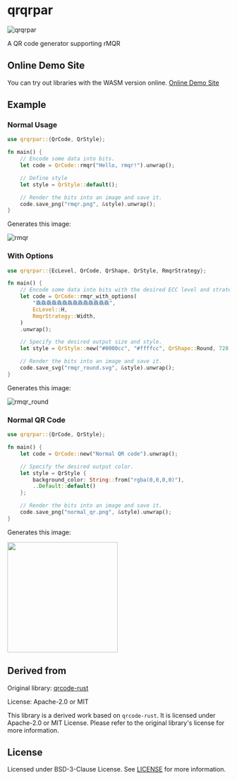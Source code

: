 # qrqrpar

![qrqrpar](https://github.com/Nakanishi123/qrqrpar/assets/45790603/35bc5123-1610-48b5-8755-da5a49a4c859)

A QR code generator supporting rMQR

## Online Demo Site

You can try out libraries with the WASM version online.
[Online Demo Site](https://qrqrpardemo.nakanishi.dev)

## Example

### Normal Usage

```rust
use qrqrpar::{QrCode, QrStyle};

fn main() {
    // Encode some data into bits.
    let code = QrCode::rmqr("Hello, rmqr!").unwrap();

    // Define style
    let style = QrStyle::default();

    // Render the bits into an image and save it.
    code.save_png("rmqr.png", &style).unwrap();
}
``` 

Generates this image:

![rmqr](https://github.com/Nakanishi123/qrqrpar/assets/45790603/dfd77e9b-de17-4dee-ab02-dce6dcd5d7c8)


### With Options

```rust
use qrqrpar::{EcLevel, QrCode, QrShape, QrStyle, RmqrStrategy};

fn main() {
    // Encode some data into bits with the desired ECC level and strategy.
    let code = QrCode::rmqr_with_options(
        "驫驫驫驫驫驫驫驫驫驫驫驫驫驫",
        EcLevel::H,
        RmqrStrategy::Width,
    )
    .unwrap();

    // Specify the desired output size and style.
    let style = QrStyle::new("#0000cc", "#ffffcc", QrShape::Round, 720, 2.0);

    // Render the bits into an image and save it.
    code.save_svg("rmqr_round.svg", &style).unwrap();
}
``` 
Generates this image:

![rmqr_round](https://github.com/Nakanishi123/qrqrpar/assets/45790603/edd7a2d0-2c34-488c-a7c4-a65b9a930069)

### Normal QR Code


```rust
use qrqrpar::{QrCode, QrStyle};

fn main() {
    let code = QrCode::new("Normal QR code").unwrap();

    // Specify the desired output color.
    let style = QrStyle {
        background_color: String::from("rgba(0,0,0,0)"),
        ..Default::default()
    };

    // Render the bits into an image and save it.
    code.save_png("normal_qr.png", &style).unwrap();
}
```

Generates this image:

<img src="https://github.com/Nakanishi123/qrqrpar/assets/45790603/6fae782a-27a3-4550-8c39-012216857bc2" width="250"/>

## Derived from

Original library: [qrcode-rust](https://github.com/kennytm/qrcode-rust)

License: Apache-2.0 or MIT 

This library is a derived work based on `qrcode-rust`. It is licensed under Apache-2.0 or MIT License. Please refer to the original library's license for more information.

## License

Licensed under BSD-3-Clause License. See [LICENSE](LICENSE) for more information.

